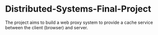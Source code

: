 # Distributed-Systems-Final-Project
The project aims to build a web proxy system to provide a cache service between the client (browser) and server.
